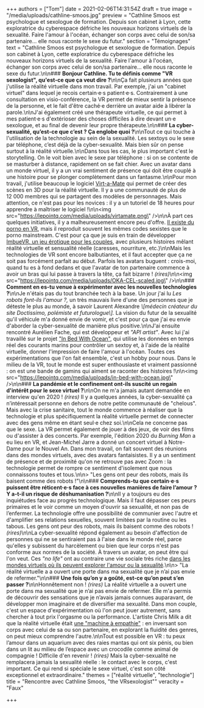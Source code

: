 +++
authors = ["Tom"]
date = 2021-02-06T14:31:54Z
draft = true
image = "/media/uploads/cathline-smoos.jpg"
preview = "Cathline Smoos est psychologue et sexologue de formation. Depuis son cabinet à Lyon, cette exploratrice du cyberespace défriche les nouveaux horizons virtuels de la sexualité. Faire l'amour à l'océan, échanger son corps avec celui de son/sa partenaire... elle nous raconte le sexe du futur."
section = "Témoignages"
text = "Cathline Smoos est psychologue et sexologue de formation. Depuis son cabinet à Lyon, cette exploratrice du cyberespace défriche les nouveaux horizons virtuels de la sexualité. Faire l'amour à l'océan, échanger son corps avec celui de son/sa partenaire... elle nous raconte le sexe du futur.\n\n### **Bonjour Cathline. Tu te définis comme \"VR sexologist\", qu'est-ce que ça veut dire ?**\n\nÇa fait plusieurs années que j'utilise la réalité virtuelle dans mon travail. Par exemple, j'ai un \"cabinet virtuel\" dans lequel je recois certain·e·s patient·e·s. Contrairement à une consultation en visio-conférence, la VR permet de mieux sentir la présence de la personne, et le fait d'être caché·e derrière un avatar aide à libérer la parole.\n\nJ'ai également créé une thérapeute virtuelle, ce qui permet à mes patient·e·s d'extérioser des choses difficiles à dire devant un·e sexologue, et au final de devenir leur propre thérapeute.\n\n### **La cyber-sexualité, qu’est-ce que c’est ? Ça englobe quoi ?**\n\nTout ce qui touche à l'utilisation de la technologie au sein de la sexualité. Les sextoys ou le sexe par téléphone, c’est déjà de la cyber-sexualité. Mais bien sûr on pense surtout à la réalité virtuelle.\n\nDans tous les cas, le plus important c'est le storytelling. On le voit bien avec le sexe par téléphone : si on se contente de se masturber à distance, rapidement on se fait chier. Avec un avatar dans un monde virtuel, il y a un vrai sentiment de présence qui doit être couplé à une histoire pour se plonger complètement dans un fantasme.\n\nPour mon travail, j'utilise beaucoup le logiciel [Virt-a-Mate](https://hub.virtamate.com) qui permet de créer des scènes en 3D pour la réalité virtuelle. Il y a une communauté de plus de 12&nbsp;000 membres qui se partagent des modèles de personnages. Mais attention, ce n'est pas pour les novices : il y a un tutoriel de 18 heures pour apprendre à maîtriser le logiciel !\n\n<img src=\"https://lepointq.com/media/uploads/virtamate.png\" />\n\nÀ part ces quelques initiatives, il y a malheureusement encore peu d'offre. [Il existe du porno en VR](), mais il reproduit souvent les mêmes codes sexistes que le porno mainstream. C'est pour ça que je suis en train de développer [ImbueVR, un jeu érotique pour les couples](), avec plusieurs histoires mêlant réalité virtuelle et sensualité réelle (caresses, nourriture, etc.)\n\nMais les technologies de VR sont encore balbutiantes, et il faut accepter que ça ne soit pas forcément parfait au début. Parfois les avatars buguent : crois-moi, quand tu es à fond dedans et que l'avatar de ton partenaire commence à avoir un bras qui lui passe à travers la tête, ça fait bizarre ! _(rires)_\n\n<img src=\"https://lepointq.com/media/uploads/OKA-CEL-scaled.jpg\" />\n\n### **Comment en es-tu venue à expérimenter avec les nouvelles technologies ?**\n\nJe n'étais pas du tout branchée tech à la base. Un jour j'ai lu _Les robots font-ils l'amour ?,_ un très mauvais livre d'une des personnes que je déteste le plus au monde, à savoir Laurent Alexandre _\\[médecin créateur du site Doctissimo, polémiste et futurologue\\]._ La vision du futur de la sexualité qu'il véhicule m'a donné envie de vomir, et c'est pour ça que j'ai eu envie d'aborder la cyber-sexualité de manière plus positive.\n\nJ'ai ensuite rencontré Aurélien Fache, qui est développeur et _\"API artist\"_. Avec lui j'ai travaillé sur le projet [\"In Bed With Ocean\"](https://futureofsex.net/remote-sex/sea-of-love-innovative-project-mixes-sex-and-the-ocean/), qui utilise les données en temps réel des courants marins pour contrôler un sextoy et, à l'aide de la réalité virtuelle, donner l'impression de faire l'amour à l'océan. Toutes ces expérimentations que l'on fait ensemble, c'est un hobby pour nous. Dans le milieu de la VR, tout le monde est super enthousiaste et vraiment passionné : on est une bande de gamins qui aiment se raconter des histoires !\n\n<img src=\"https://lepointq.com/media/uploads/in-bed-with-ocean.jpg\" />\n\n### **La pandémie et le confinement ont-ils suscité un regain d'intérêt pour le sexe virtuel ?**\n\nOn ne m'a jamais autant demandée en interview qu'en 2020 ! _(rires)_ Il y a quelques années, la cyber-sexualité ça n’intéressait personne en dehors de notre petite communauté de \"chelous\". Mais avec la crise sanitaire, tout le monde commence à réaliser que la technologie et plus spécifiquement la réalité virtuelle permet de connecter avec des gens même en étant seul·e chez soi.\n\nCela ne concerne pas que le sexe. La VR permet également de jouer à des jeux, de voir des films ou d'assister à des concerts. Par exemple, l'édition 2020 du _Burning Man_ a eu lieu en VR, et Jean-Michel Jarre a donné un concert virtuel à Notre-Dame pour le Nouvel An. Dans mon travail, on fait souvent des réunions dans des mondes virtuels, avec des avatars fantaisistes. Il y a un sentiment de présence et de proximité qu'on ne retrouve pas avec Zoom : la technologie permet de rompre ce sentiment d'isolement que nous connaissons toutes et tous.\n\n> \"Les gens ont peur des robots, mais ils baisent comme des robots !\"\n\n### **Comprends-tu que certain·e·s puissent être réticent·e·s face à ces nouvelles manières de faire l’amour ? Y a-t-il un risque de déshumanisation ?**\n\nIl y a toujours eu des inquiétudes face au progrès technologique. Mais il faut dépasser ces peurs primaires et le voir comme un moyen d'ouvrir sa sexualité, et non pas de l’enfermer. La technologie offre une possibilité de communier avec l'autre et d'amplifier ses relations sexuelles, souvent limitées par la routine ou les tabous. Les gens ont peur des robots, mais ils baisent comme des robots ! _(rires)_\n\nLa cyber-sexualité répond également au besoin d'affection de personnes qui ne se sentiraient pas à l'aise dans le monde réel, parce qu'elles y subissent du harcèlement ou bien que leur corps n'est pas conforme aux normes de la société. À travers un avatar, on peut être qui l'on veut. Ces _\"no life\"_ ont au contraire une vie sociale très riche [dans les mondes virtuels où ils peuvent explorer l'amour ou la sexualité](https://lepointq.com/articles/21-02/du-sexe-dans-les-jeux-video/).\n\n> \"La réalité virtuelle a a ouvert une porte dans ma sexualité que je n’ai pas envie de refermer.\"\n\n### **Une fois qu’on y a goûté, est-ce qu’on peut s’en passer ?**\n\nHonnêtement non ! _(rires)_ La réalité virtuelle a a ouvert une porte dans ma sexualité que je n’ai pas envie de refermer. Elle m'a permis de découvrir des sensations que je n’avais jamais connues auparavant, de développer mon imaginaire et de diversifier ma sexualité. Dans mon couple, c'est un espace d'expérimentation où l'on peut jouer autrement, sans chercher à tout prix l'orgasme ou la performance. L'artiste Chris Milk a dit que la réalité virtuelle était [une \"machine à empathie\"](https://www.ted.com/talks/chris_milk_how_virtual_reality_can_create_the_ultimate_empathy_machine?language=fr) : en inversant son corps avec celui de sa ou son partenaire, en explorant la fluidité des genres, on peut mieux comprendre l'autre.\n\nTout est possible en VR : tu peux l’amour dans un aquarium avec des raies mantas qui ont six pénis, ou bien dans un lit au milieu de l’espace avec un crocodile comme animal de compagnie ! Difficile d'en revenir ! _(rires)_ Mais la cyber-sexualité ne remplacera jamais la sexualité réelle : le contact avec le corps, c'est important. Ce qui rend si spéciale le sexe virtuel, c'est son côté exceptionnel et extraordinaire."
themes = ["réalité virtuelle", "technologie"]
title = "Rencontre avec Cathline Smoos, \"the VRsexologist\""
veracity = "Faux"

+++
